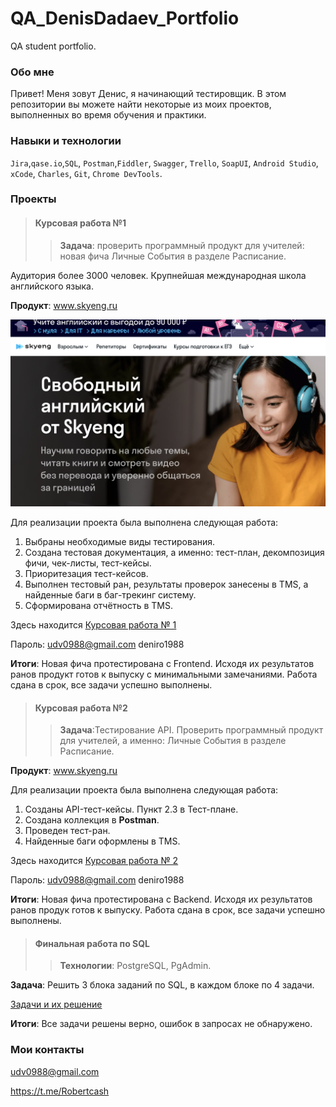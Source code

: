# QA_DenisDadaev_Portfolio
QA student portfolio.

### Обо мне

Привет! Меня зовут Денис, я начинающий тестировщик. 
В этом репозитории вы можете найти некоторые из моих проектов, выполненных во время обучения и практики. 

### Навыки и технологии

`Jira`,`qase.io`,`SQL`, `Postman`,`Fiddler`, `Swagger`, `Trello`, 
`SoapUI`, `Android Studio`, `xCode`, `Charles`, `Git`, `Chrome DevTools`.

### Проекты
> #### Курсовая работа №1
>> **Задача**: проверить программный продукт для учителей: новая фича Личные События в разделе Расписание.

Аудитория более 3000 человек. Крупнейшая международная школа английского языка.

**Продукт**: www.skyeng.ru

![Тестируемый веб продукт](https://github.com/DenisDaDaeV/QA_DenisDadaev_Portfolio/blob/main/Снимок%20экрана%202023-09-23%20в%2014.41.52.png?raw=true)

Для реализации проекта была выполнена следующая работа:  

1) Выбраны необходимые виды тестирования.
2) Создана тестовая документация, а именно: тест-план, декомпозиция фичи, чек-листы, тест-кейсы. 
3) Приоритезация тест-кейсов. 
4) Выполнен тестовый ран, результаты проверок занесены в TMS, а найденные баги в баг-трекинг систему.
5) Сформирована отчётность в TMS.

Здесь находится [Курсовая работа № 1](https://deniro-report.atlassian.net/wiki/spaces/~63fc600a2847866310fda5a9/pages/1703982/-)

Пароль: 
udv0988@gmail.com
deniro1988

**Итоги**: Новая фича протестирована с Frontend. Исходя их результатов ранов продукт готов к выпуску с минимальными замечаниями. Работа сдана в срок, все задачи успешно выполнены.



> #### Курсовая работа №2
>> **Задача**:Тестирование API. Проверить программный продукт для учителей, а именно: Личные События в разделе Расписание.

**Продукт**: www.skyeng.ru

Для реализации проекта была выполнена следующая работа:  

1) Созданы API-тест-кейсы. Пункт 2.3 в Тест-плане.
2) Создана коллекция в **Postman**.
3) Проведен тест-ран.
4) Найденные баги оформлены в TMS.

Здесь находится [Курсовая работа № 2](https://deniro-report.atlassian.net/wiki/spaces/~63fc600a2847866310fda5a9/pages/1703982/-)

Пароль: 
udv0988@gmail.com
deniro1988

**Итоги**: Новая фича протестирована с Backend. Исходя их результатов ранов продук готов к выпуску. Работа сдана в срок, все задачи успешно выполнены.

> #### Финальная работа по SQL
>> **Технологии**: PostgreSQL, PgAdmin.

**Задача**: Решить 3 блока заданий по SQL, в каждом блоке по 4 задачи.

[Задачи и их решение](https://github.com/DenisDaDaeV/QA_DenisDadaev_Portfolio/blob/main/SQL_Final)

**Итоги**: Все задачи решены верно, ошибок в запросах не обнаружено.


### Мои контакты
udv0988@gmail.com

https://t.me/Robertcash
